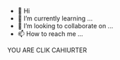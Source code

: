 - 👋 Hi
- 🌱 I’m currently learning ...
- 💞️ I’m looking to collaborate on ...
- 📫 How to reach me ...

<!---
shatovis/shatovis is a ✨ special ✨ repository because its `README.md` (this file) appears on your GitHub profile.
You can click the Preview link to take a look at your changes.
--->YOU ARE CLIK CAHIURTER
